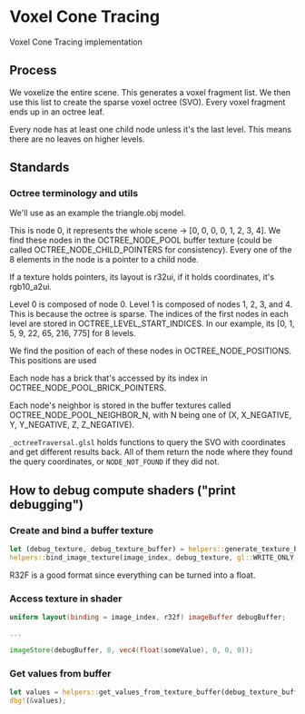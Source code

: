 # Voxel Cone Tracing

Voxel Cone Tracing implementation

## Process

We voxelize the entire scene. This generates a voxel fragment list.
We then use this list to create the sparse voxel octree (SVO).
Every voxel fragment ends up in an octree leaf.

Every node has at least one child node unless it's the last level.
This means there are no leaves on higher levels.

## Standards

### Octree terminology and utils

We'll use as an example the triangle.obj model.

This is node 0, it represents the whole scene -> [0, 0, 0, 0, 1, 2, 3, 4].
We find these nodes in the OCTREE_NODE_POOL buffer texture
(could be called OCTREE_NODE_CHILD_POINTERS for consistency).
Every one of the 8 elements in the node is a pointer to a child node.

If a texture holds pointers, its layout is r32ui, if it holds coordinates, it's rgb10_a2ui.

Level 0 is composed of node 0.
Level 1 is composed of nodes 1, 2, 3, and 4. This is because the octree is sparse.
The indices of the first nodes in each level are stored in OCTREE_LEVEL_START_INDICES.
In our example, its [0, 1, 5, 9, 22, 65, 216, 775] for 8 levels.

We find the position of each of these nodes in OCTREE_NODE_POSITIONS.
This positions are used 

Each node has a brick that's accessed by its index in OCTREE_NODE_POOL_BRICK_POINTERS.

Each node's neighbor is stored in the buffer textures called OCTREE_NODE_POOL_NEIGHBOR_N,
with N being one of (X, X_NEGATIVE, Y, Y_NEGATIVE, Z, Z_NEGATIVE).

`_octreeTraversal.glsl` holds functions to query the SVO with coordinates and get different results back.
All of them return the node where they found the query coordinates, or `NODE_NOT_FOUND` if they did not.

## How to debug compute shaders ("print debugging")

### Create and bind a buffer texture

```rust
let (debug_texture, debug_texture_buffer) = helpers::generate_texture_buffer(size, gl::R32F, default_value);
helpers::bind_image_texture(image_index, debug_texture, gl::WRITE_ONLY, gl::R32F);
```

R32F is a good format since everything can be turned into a float.

### Access texture in shader

```glsl
uniform layout(binding = image_index, r32f) imageBuffer debugBuffer;

...

imageStore(debugBuffer, 0, vec4(float(someValue), 0, 0, 0));
```

### Get values from buffer

```rust
let values = helpers::get_values_from_texture_buffer(debug_texture_buffer, size, default_value);
dbg!(&values);
```
